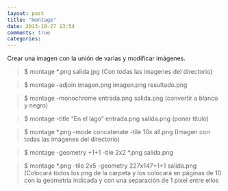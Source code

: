 ```yaml
---
layout: post
title: "montage"
date: 2013-10-27 13:54
comments: true
categories: 
---
```

Crear una imagen con la unión de varias y modificar imágenes.

>$ montage *.png salida.jpg (Con todas las imagenes del directorio)

>$ montage -adjoin imagen.png imagen.png resultado.png

>$ montage -monochrome entrada.png salida.png (convertir a blanco y negro)

>$ montage -title “En el lago” entrada.png salida.png (poner título)

>$ montage *.png -mode concatenate -tile 10x all.png (Imagen con todas las imágenes del directorio)

>$ montage -geometry +1+1 -tile 2x2 *.png salida.png

>$ montage *.png -tile 2x5 -geometry 227x147+1+1 salida.png (Colocará todos los png de la carpeta y los colocará en páginas de 10 con la geometria indicada y con una separación de 1 pixel entre ellos

